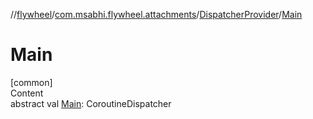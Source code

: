//[flywheel](../../../index.md)/[com.msabhi.flywheel.attachments](../index.md)/[DispatcherProvider](index.md)/[Main](-main.md)



# Main  
[common]  
Content  
abstract val [Main](-main.md): CoroutineDispatcher  



